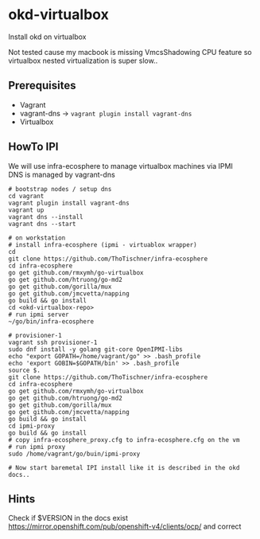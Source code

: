 # okd-virtualbox
Install okd on virtualbox

Not tested cause my macbook is missing VmcsShadowing CPU feature so virtualbox nested virtualization is super slow..

## Prerequisites
* Vagrant
* vagrant-dns -> `vagrant plugin install vagrant-dns`
* Virtualbox

## HowTo IPI
We will use infra-ecosphere to manage virtualbox machines via IPMI \
DNS is managed by vagrant-dns
```
# bootstrap nodes / setup dns
cd vagrant
vagrant plugin install vagrant-dns
vagrant up
vagrant dns --install
vagrant dns --start

# on workstation 
# install infra-ecosphere (ipmi - virtuablox wrapper)
cd
git clone https://github.com/ThoTischner/infra-ecosphere
cd infra-ecosphere
go get github.com/rmxymh/go-virtualbox
go get github.com/htruong/go-md2
go get github.com/gorilla/mux
go get github.com/jmcvetta/napping
go build && go install
cd <okd-virtualbox-repo>
# run ipmi server
~/go/bin/infra-ecosphere

# provisioner-1
vagrant ssh provisioner-1
sudo dnf install -y golang git-core OpenIPMI-libs
echo "export GOPATH=/home/vagrant/go" >> .bash_profile
echo 'export GOBIN=$GOPATH/bin' >> .bash_profile
source $.
git clone https://github.com/ThoTischner/infra-ecosphere
cd infra-ecosphere
go get github.com/rmxymh/go-virtualbox
go get github.com/htruong/go-md2
go get github.com/gorilla/mux
go get github.com/jmcvetta/napping
go build && go install
cd ipmi-proxy
go build && go install
# copy infra-ecosphere_proxy.cfg to infra-ecosphere.cfg on the vm
# run ipmi proxy
sudo /home/vagrant/go/buin/ipmi-proxy

# Now start baremetal IPI install like it is described in the okd docs..
```

## Hints

Check if $VERSION in the docs exist https://mirror.openshift.com/pub/openshift-v4/clients/ocp/ and correct
